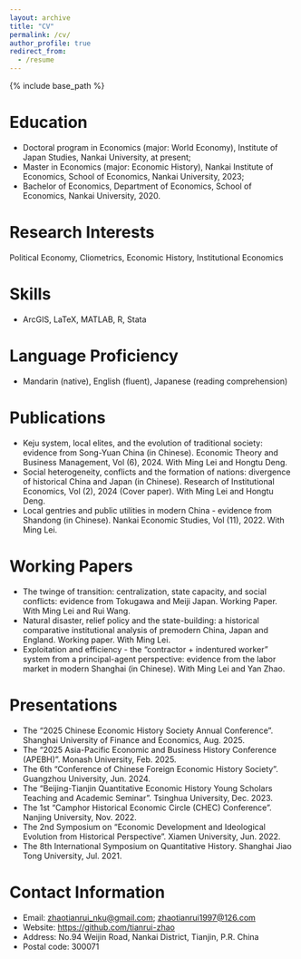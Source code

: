 ```yaml
---
layout: archive
title: "CV"
permalink: /cv/
author_profile: true
redirect_from:
  - /resume
---
```


{% include base_path %}

Education
======
* Doctoral program in Economics (major: World Economy), Institute of Japan Studies, Nankai University, at present;
* Master in Economics (major: Economic History), Nankai Institute of Economics, School of Economics, Nankai University, 2023;
* Bachelor of Economics, Department of Economics, School of Economics, Nankai University, 2020.

Research Interests
======
Political Economy, Cliometrics, Economic History, Institutional Economics

Skills
======
* ArcGIS, LaTeX, MATLAB, R, Stata

Language Proficiency
======
* Mandarin (native), English (fluent), Japanese (reading comprehension)

Publications
======
* Keju system, local elites, and the evolution of traditional society: evidence from Song-Yuan China (in Chinese). Economic Theory and Business Management, Vol (6), 2024. With Ming Lei and Hongtu Deng.
* Social heterogeneity, conflicts and the formation of nations: divergence of historical China and Japan (in Chinese). Research of Institutional Economics, Vol (2), 2024 (Cover paper). With Ming Lei and Hongtu Deng.
* Local gentries and public utilities in modern China - evidence from Shandong (in Chinese). Nankai Economic Studies, Vol (11), 2022. With Ming Lei.

Working Papers
======
* The twinge of transition: centralization, state capacity, and social conflicts: evidence from Tokugawa and Meiji Japan. Working Paper. With Ming Lei and Rui Wang.
* Natural disaster, relief policy and the state-building: a historical comparative institutional analysis of premodern China, Japan and England. Working paper. With Ming Lei.
* Exploitation and efficiency - the “contractor + indentured worker” system from a principal-agent perspective: evidence from the labor market in modern Shanghai (in Chinese). With Ming Lei and Yan Zhao.
  
Presentations
======
* The “2025 Chinese Economic History Society Annual Conference”. Shanghai University of Finance and Economics, Aug. 2025.
* The “2025 Asia-Pacific Economic and Business History Conference (APEBH)”. Monash University, Feb. 2025.
* The 6th “Conference of Chinese Foreign Economic History Society”. Guangzhou University, Jun. 2024.
* The “Beijing-Tianjin Quantitative Economic History Young Scholars Teaching and Academic Seminar”. Tsinghua University, Dec. 2023.
* The 1st “Camphor Historical Economic Circle (CHEC) Conference”. Nanjing University, Nov. 2022.
* The 2nd Symposium on “Economic Development and Ideological Evolution from Historical Perspective”. Xiamen University, Jun. 2022.
* The 8th International Symposium on Quantitative History. Shanghai Jiao Tong University, Jul. 2021.

Contact Information
======
* Email: zhaotianrui_nku@gmail.com; zhaotianrui1997@126.com
* Website: https://github.com/tianrui-zhao
* Address: No.94 Weijin Road, Nankai District, Tianjin, P.R. China
* Postal code: 300071
